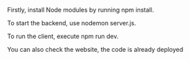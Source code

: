 Firstly, install Node modules by running npm install.

To start the backend, use nodemon server.js.

To run the client, execute npm run dev.

You can also check the website, the code is already deployed
